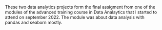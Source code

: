 These two data analytics projects form the final assigment from one of the modules of the advanced training course in Data Analaytics that I started to attend on september 2022. 
The module was about data analysis with pandas and seaborn mostly.